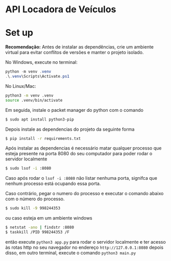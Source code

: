# API Locadora de Veículos

# Set up
**Recomendação:** Antes de instalar as dependências, crie um ambiente virtual para evitar conflitos de versões e manter o projeto isolado.

No Windows, execute no terminal:
```powershell
python -m venv .venv
.\.venv\Scripts\Activate.ps1
```
No Linux/Mac:
```bash
python3 -m venv .venv
source .venv/bin/activate
```
Em seguida, instale o packet manager do python com o comando
```bash
$ sudo apt install python3-pip
```
Depois instale as dependencias do projeto da seguinte forma
```bash
$ pip install -r requirements.txt
```
Após instalar as dependencias é necessário matar qualquer processo que esteja presente na porta 8080 do seu computador para poder rodar o servidor localmente
```bash
$ sudo lsof -i :8080
```
Caso após rodar o ```lsof -i :8080``` não listar nenhuma porta, signifca que nenhum processo está ocupando essa porta. 

Caso contrário, pegar o numero do processo e executar o comando abaixo com o número do processo. 
```bash
$ sudo kill -9 998244353
```
ou caso esteja em um ambiente windows
```bash
$ netstat -ano | findstr :8080
$ taskkill /PID 998244353 /F
```

então execute ```python3 app.py``` para rodar o servidor localmente e ter acesso às rotas http no seu navegador no endereço ```http://127.0.0.1:8080```
depois disso, em outro terminal, execute o comando ```python3 main.py```